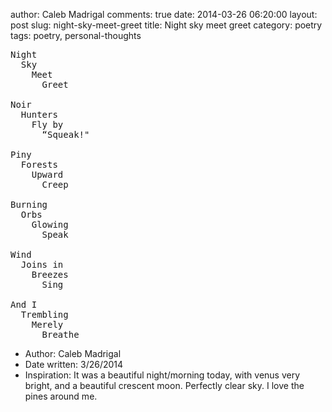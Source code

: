 author: Caleb Madrigal
comments: true
date: 2014-03-26 06:20:00
layout: post
slug: night-sky-meet-greet
title: Night sky meet greet
category: poetry
tags: poetry, personal-thoughts

<pre>
Night
  Sky
    Meet
      Greet

Noir
  Hunters
    Fly by
      “Squeak!"

Piny
  Forests
    Upward
      Creep

Burning
  Orbs
    Glowing
      Speak

Wind
  Joins in
    Breezes
      Sing

And I
  Trembling
    Merely
      Breathe
</pre>

* Author: Caleb Madrigal
* Date written: 3/26/2014
* Inspiration: It was a beautiful night/morning today, with venus very bright, and a beautiful crescent moon. Perfectly clear sky. I love the pines around me.

